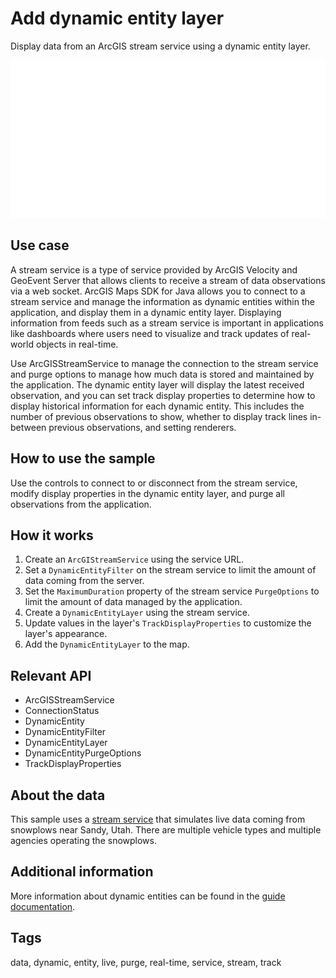 # Add dynamic entity layer

Display data from an ArcGIS stream service using a dynamic entity layer.

![AddDynamicEntityLayer](AddDynamicEntityLayer.gif)

## Use case

A stream service is a type of service provided by ArcGIS Velocity and GeoEvent Server that allows clients to receive a stream of data observations via a web socket. ArcGIS Maps SDK for Java allows you to connect to a stream service and manage the information as dynamic entities within the application, and display them in a dynamic entity layer. Displaying information from feeds such as a stream service is important in applications like dashboards where users need to visualize and track updates of real-world objects in real-time.

Use ArcGISStreamService to manage the connection to the stream service and purge options to manage how much data is stored and maintained by the application. The dynamic entity layer will display the latest received observation, and you can set track display properties to determine how to display historical information for each dynamic entity. This includes the number of previous observations to show, whether to display track lines in-between previous observations, and setting renderers.

## How to use the sample

Use the controls to connect to or disconnect from the stream service, modify display properties in the dynamic entity layer, and purge all observations from the application.

## How it works

1. Create an `ArcGIStreamService` using the service URL.
2. Set a `DynamicEntityFilter` on the stream service to limit the amount of data coming from the server.
3. Set the `MaximumDuration` property of the stream service `PurgeOptions` to limit the amount of data managed by the application.
4. Create a `DynamicEntityLayer` using the stream service.
5. Update values in the layer's `TrackDisplayProperties` to customize the layer's appearance.
6. Add the `DynamicEntityLayer` to the map.

## Relevant API

* ArcGISStreamService
* ConnectionStatus
* DynamicEntity
* DynamicEntityFilter
* DynamicEntityLayer
* DynamicEntityPurgeOptions
* TrackDisplayProperties

## About the data

This sample uses a [stream service](https://realtimegis2016.esri.com:6443/arcgis/rest/services/SandyVehicles/StreamServer) that simulates live data coming from snowplows near Sandy, Utah. There are multiple vehicle types and multiple agencies operating the snowplows.

## Additional information

More information about dynamic entities can be found in the [guide documentation](https://developers.arcgis.com/java/).

## Tags

data, dynamic, entity, live, purge, real-time, service, stream, track
